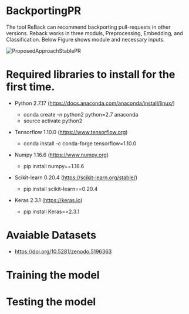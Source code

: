 # BackportingPR
The tool ReBack can recommend backporting pull-requests in other versions.
Reback works in three moduls, Preprocessing, Embedding, and Classification. Below Figure shows module and necessary inputs. 

![ProposedApproachStablePR](https://user-images.githubusercontent.com/2823041/129495580-6244b3d6-3b52-4848-b0e4-395a0c98025b.png)

# Required libraries to install for the first time.

- Python 2.7.17 (https://docs.anaconda.com/anaconda/install/linux/)
  - conda create -n python2 python=2.7 anaconda
  - source activate python2   

- Tensorflow 1.10.0 (https://www.tensorflow.org)
  -  conda install -c conda-forge tensorflow=1.10.0

- Numpy 1.16.6 (https://www.numpy.org)
  -   pip install numpy==1.16.6

- Scikit-learn 0.20.4 (https://scikit-learn.org/stable/)
  -   pip install scikit-learn==0.20.4

- Keras 2.3.1 (https://keras.io)
  - pip install Keras==2.3.1  

# Avaiable Datasets

- https://doi.org/10.5281/zenodo.5196363 

# Training the model

# Testing the model





